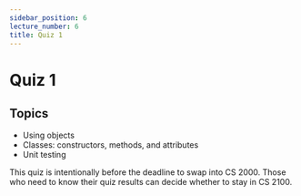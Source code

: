 ```yaml
---
sidebar_position: 6
lecture_number: 6
title: Quiz 1
---
```


# Quiz 1

## Topics
- Using objects
- Classes: constructors, methods, and attributes
- Unit testing

This quiz is intentionally before the deadline to swap into CS 2000. Those who need to know their quiz results can decide whether to stay in CS 2100.
